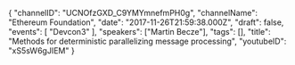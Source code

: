 {
    "channelID": "UCNOfzGXD_C9YMYmnefmPH0g",
    "channelName": "Ethereum Foundation",
    "date": "2017-11-26T21:59:38.000Z",
    "draft": false,
    "events": [
        "Devcon3"
    ],
    "speakers": ["Martin Becze"],
    "tags": [],
    "title": "Methods for deterministic parallelizing message processing",
    "youtubeID": "xS5sW6gJIEM"
}
